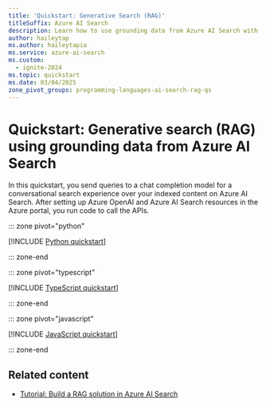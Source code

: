 ```yaml
---
title: 'Quickstart: Generative Search (RAG)'
titleSuffix: Azure AI Search
description: Learn how to use grounding data from Azure AI Search with a chat model on Azure OpenAI.
author: haileytap
ms.author: haileytapia
ms.service: azure-ai-search
ms.custom:
  - ignite-2024
ms.topic: quickstart
ms.date: 03/04/2025
zone_pivot_groups: programming-languages-ai-search-rag-qs
---
```


# Quickstart: Generative search (RAG) using grounding data from Azure AI Search

In this quickstart, you send queries to a chat completion model for a conversational search experience over your indexed content on Azure AI Search. After setting up Azure OpenAI and Azure AI Search resources in the Azure portal, you run code to call the APIs.


::: zone pivot="python"

[!INCLUDE [Python quickstart](includes/quickstarts/search-get-started-rag-python.md)]

::: zone-end

::: zone pivot="typescript"

[!INCLUDE [TypeScript quickstart](includes/quickstarts/search-get-started-rag-typescript.md)]

::: zone-end

::: zone pivot="javascript"

[!INCLUDE [JavaScript quickstart](includes/quickstarts/search-get-started-rag-javascript.md)]

::: zone-end

## Related content

- [Tutorial: Build a RAG solution in Azure AI Search](tutorial-rag-build-solution.md)